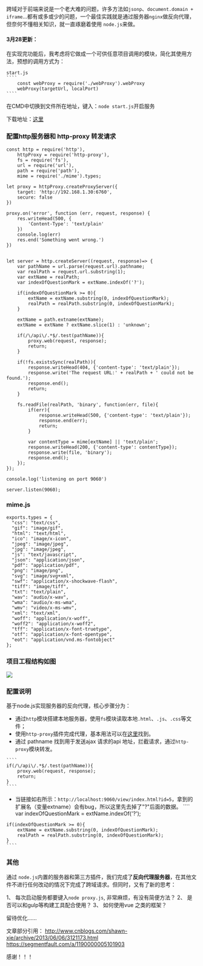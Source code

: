 跨域对于前端来说是一个老大难的问题，许多方法如`jsonp`、`document.domain + iframe`...都有或多或少的问题，一个最佳实践就是通过服务器`nginx`做反向代理，但奈何不懂相关知识，就一直琢磨着使用 `node.js`来做。

#### 3月28更新：

在实现完功能后，我考虑将它做成一个可供任意项目调用的模块，简化其使用方法，预想的调用方式为：

    start.js
    ````
        const webProxy = require('./webProxy').webProxy
        webProxy(targetUrl, localPort)
    ````  

在CMD中切换到文件所在地址，键入：`node start.js`开启服务

下载地址：[这里](https://github.com/CaptainLiao/node)

### 配置http服务器和 http-proxy 转发请求

````
const http = require('http'),
    httpProxy = require('http-proxy'),
    fs = require('fs'),
    url = require('url'),
    path = require('path'),
    mime = require('./mime').types;

let proxy = httpProxy.createProxyServer({
    target: 'http://192.168.1.30:6760',
    secure: false
})

proxy.on('error', function (err, request, response) {
    res.writeHead(500, {
        'Content-Type': 'text/plain'
    })
    console.log(err)
    res.end('Something went wrong.')
})


let server = http.createServer((request, response)=> {
    var pathName = url.parse(request.url).pathname;
    var realPath = request.url.substring(1);
    var extName = realPath;
    var indexOfQuestionMark = extName.indexOf('?');

    if(indexOfQuestionMark >= 0){
        extName = extName.substring(0, indexOfQuestionMark);
        realPath = realPath.substring(0, indexOfQuestionMark);
    }

    extName = path.extname(extName);
    extName = extName ? extName.slice(1) : 'unknown';

    if(/\/api\/.*$/.test(pathName)){
        proxy.web(request, response);
        return;
    }

    if(!fs.existsSync(realPath)){
        response.writeHead(404, {'content-type': 'text/plain'});
        response.write('The request URL:' + realPath + ' could not be found.');
        response.end();
        return;
    }

    fs.readFile(realPath, 'binary', function(err, file){
        if(err){
            response.writeHead(500, {'content-type': 'text/plain'});
            response.end(err);
            return;
        }

        var contentType = mime[extName] || 'text/plain';
        response.writeHead(200, {'content-type': contentType});
        response.write(file, 'binary');
        response.end();
    });
});

console.log('listening on port 9060')

server.listen(9060);
````
### mime.js
````
exports.types = {
  "css": "text/css",
  "gif": "image/gif",
  "html": "text/html",
  "ico": "image/x-icon",
  "jpeg": "image/jpeg",
  "jpg": "image/jpeg",
  "js": "text/javascript",
  "json": "application/json",
  "pdf": "application/pdf",
  "png": "image/png",
  "svg": "image/svg+xml",
  "swf": "application/x-shockwave-flash",
  "tiff": "image/tiff",
  "txt": "text/plain",
  "wav": "audio/x-wav",
  "wma": "audio/x-ms-wma",
  "wmv": "video/x-ms-wmv",
  "xml": "text/xml",
  "woff": "application/x-woff",
  "woff2": "application/x-woff2",
  "tff": "application/x-font-truetype",
  "otf": "application/x-font-opentype",
  "eot": "application/vnd.ms-fontobject"
};
````
### 项目工程结构如图

![](http://images2015.cnblogs.com/blog/1085489/201703/1085489-20170327183058701-1478201562.png)

### 配置说明

基于node.js实现服务器的反向代理，核心步骤分为：
*    通过`http`模块搭建本地服务器，使用`fs`模块读取本地`.html`、`.js`、`.css`等文件；
*    使用`http-proxy`插件完成代理，基本用法可以在[这里](https://www.npmjs.com/package/http-proxy)找到。
*    通过 pathname 找到用于发送ajax 请求的api 地址，拦截请求，通过`http-proxy`模块转发。

    ````
    if(/\/api\/.*$/.test(pathName)){
        proxy.web(request, response);
        return;
    }
    ````
*    当链接如右所示：`http://localhost:9060/view/index.html?id=5`，拿到的扩展名（变量extname）会有bug，所以这里先去掉了"?"后面的数据。
    ````
    var indexOfQuestionMark = extName.indexOf('?');

    if(indexOfQuestionMark >= 0){
        extName = extName.substring(0, indexOfQuestionMark);
        realPath = realPath.substring(0, indexOfQuestionMark);
    }
    ````

### 其他

通过 `node.js`内置的服务器和第三方插件，我们完成了**反向代理服务器**，在其他文件不进行任何改动的情况下完成了跨域请求。但同时，又有了新的思考：

1、  每次启动服务都要键入`node proxy.js`, 非常麻烦，有没有简便方法？
2、  是否可以和gulp等构建工具配合使用？
3、  如何使用vue 之类的框架？

留待优化......

文章部分引用：
http://www.cnblogs.com/shawn-xie/archive/2013/06/06/3121173.html
https://segmentfault.com/a/1190000005101903

感谢！！！